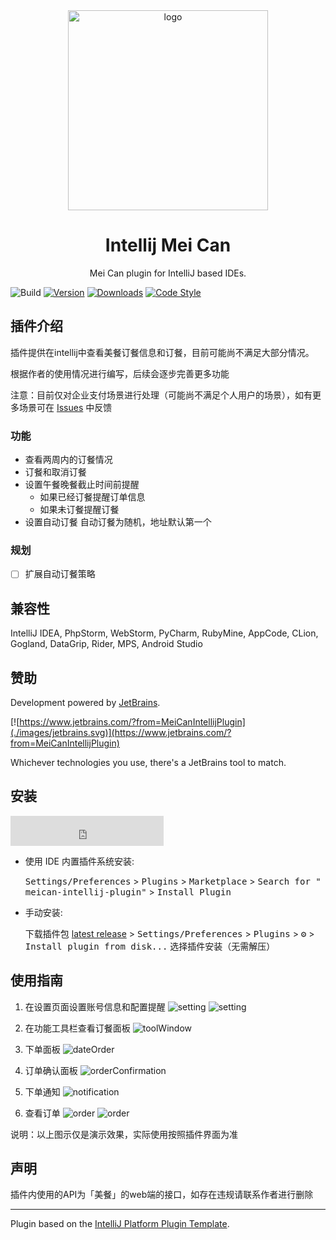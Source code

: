 <div align="center">
    <a href="https://plugins.jetbrains.com/plugin/15969-mei-can">
        <img src="./src/main/resources/META-INF/pluginIcon.svg" width="320" height="320" alt="logo"/>
    </a>
</div>
<h1 align="center">Intellij Mei Can</h1>
<p align="center">Mei Can plugin for IntelliJ based IDEs.</p>

![Build](https://github.com/motui/meican-intellij-plugin/workflows/Build/badge.svg)
[![Version](https://img.shields.io/jetbrains/plugin/v/15969.svg)](https://plugins.jetbrains.com/plugin/15969)
[![Downloads](https://img.shields.io/jetbrains/plugin/d/15969.svg)](https://plugins.jetbrains.com/plugin/15969)
[![Code Style](https://img.shields.io/badge/code%20style-%E2%9D%A4-FF4081.svg)](https://github.com/motui/meican-intellij-plugin)

## 插件介绍

<!-- Plugin description -->
<!-- Plugin description end -->
插件提供在intellij中查看美餐订餐信息和订餐，目前可能尚不满足大部分情况。

根据作者的使用情况进行编写，后续会逐步完善更多功能

注意：目前仅对企业支付场景进行处理（可能尚不满足个人用户的场景），如有更多场景可在 [Issues](https://github.com/motui/meican-intellij-plugin/issues) 中反馈

### 功能

- 查看两周内的订餐情况
- 订餐和取消订餐
- 设置午餐晚餐截止时间前提醒
    - 如果已经订餐提醒订单信息
    - 如果未订餐提醒订餐
- 设置自动订餐 自动订餐为随机，地址默认第一个

### 规划

- [ ] 扩展自动订餐策略

## 兼容性
IntelliJ IDEA, PhpStorm, WebStorm, PyCharm, RubyMine, AppCode, CLion, Gogland, DataGrip, Rider, MPS, Android Studio

## 赞助

Development powered by [JetBrains](https://www.jetbrains.com/?from=).

[![https://www.jetbrains.com/?from=MeiCanIntellijPlugin](./images/jetbrains.svg)](https://www.jetbrains.com/?from=MeiCanIntellijPlugin)

Whichever technologies you use, there's a JetBrains tool to match.

## 安装

<iframe frameborder="none" width="245px" height="48px" src="https://plugins.jetbrains.com/embeddable/install/15969"></iframe>

- 使用 IDE 内置插件系统安装:

  <kbd>Settings/Preferences</kbd> > <kbd>Plugins</kbd> > <kbd>Marketplace</kbd> > <kbd>Search for "
  meican-intellij-plugin"</kbd> >
  <kbd>Install Plugin</kbd>

- 手动安装:

  下载插件包 [latest release](https://github.com/motui/meican-intellij-plugin/releases/latest) >
  <kbd>Settings/Preferences</kbd> > <kbd>Plugins</kbd> > <kbd>⚙️</kbd> > <kbd>Install plugin from disk...</kbd>
  选择插件安装（无需解压）

## 使用指南

1. 在设置页面设置账号信息和配置提醒
   ![setting](images/setting_default.png)
   ![setting](images/setting_account.png)

2. 在功能工具栏查看订餐面板
   ![toolWindow](./images/core_setting.png)

3. 下单面板
   ![dateOrder](images/ordering.png)

4. 订单确认面板
   ![orderConfirmation](./images/order_confirmation.png)

5. 下单通知
   ![notification](./images/order_notification.png)

6. 查看订单
   ![order](./images/cancel_order.png)
   ![order](./images/order_close.png)

说明：以上图示仅是演示效果，实际使用按照插件界面为准

## 声明

插件内使用的API为「美餐」的web端的接口，如存在违规请联系作者进行删除

---
Plugin based on the [IntelliJ Platform Plugin Template][template].

[template]: https://github.com/JetBrains/intellij-platform-plugin-template
